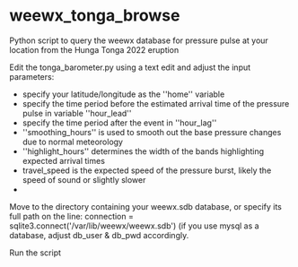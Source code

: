 # weewx_tonga_browse
Python script to query the weewx database for pressure pulse at your location from the Hunga Tonga 2022 eruption

Edit the tonga_barometer.py using a text edit and adjust the input parameters:
 - specify your latitude/longitude as the ''home'' variable
 - specify the time period before the estimated arrival time of the pressure pulse in variable ''hour_lead''
 - specify the time period after the event in ''hour_lag''
 - ''smoothing_hours'' is used to smooth out the base pressure changes due to normal meteorology
 - ''highlight_hours'' determines the width of the bands highlighting expected arrival times
 - travel_speed is the expected speed of the pressure burst, likely the speed of sound or slightly slower
 - 

Move to the directory containing your weewx.sdb database, or specify its full path on the line:
  connection = sqlite3.connect('/var/lib/weewx/weewx.sdb')
(if you use mysql as a database, adjust db_user & db_pwd accordingly.

Run the script
